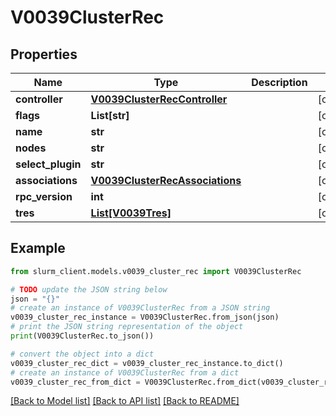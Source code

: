 # V0039ClusterRec


## Properties

Name | Type | Description | Notes
------------ | ------------- | ------------- | -------------
**controller** | [**V0039ClusterRecController**](V0039ClusterRecController.md) |  | [optional] 
**flags** | **List[str]** |  | [optional] 
**name** | **str** |  | [optional] 
**nodes** | **str** |  | [optional] 
**select_plugin** | **str** |  | [optional] 
**associations** | [**V0039ClusterRecAssociations**](V0039ClusterRecAssociations.md) |  | [optional] 
**rpc_version** | **int** |  | [optional] 
**tres** | [**List[V0039Tres]**](V0039Tres.md) |  | [optional] 

## Example

```python
from slurm_client.models.v0039_cluster_rec import V0039ClusterRec

# TODO update the JSON string below
json = "{}"
# create an instance of V0039ClusterRec from a JSON string
v0039_cluster_rec_instance = V0039ClusterRec.from_json(json)
# print the JSON string representation of the object
print(V0039ClusterRec.to_json())

# convert the object into a dict
v0039_cluster_rec_dict = v0039_cluster_rec_instance.to_dict()
# create an instance of V0039ClusterRec from a dict
v0039_cluster_rec_from_dict = V0039ClusterRec.from_dict(v0039_cluster_rec_dict)
```
[[Back to Model list]](../README.md#documentation-for-models) [[Back to API list]](../README.md#documentation-for-api-endpoints) [[Back to README]](../README.md)



